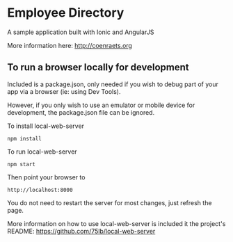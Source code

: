 # Employee Directory #

A sample application built with Ionic and AngularJS

More information here: http://coenraets.org

## To run a browser locally for development ##

Included is a package.json, only needed if you wish
to debug part of your app via a browser
(ie: using Dev Tools).

However, if you only wish to use an emulator or mobile
device for development, the package.json file can
be ignored.

To install local-web-server
```
npm install
```
To run local-web-server
```
npm start
```
Then point your browser to
```
http://localhost:8000
```

You do not need to restart the server for most changes,
just refresh the page.

More information on how to use local-web-server is
included it the project's README:
    https://github.com/75lb/local-web-server
